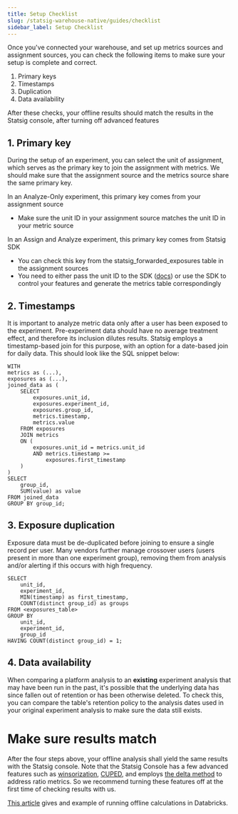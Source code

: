 ```yaml
---
title: Setup Checklist
slug: /statsig-warehouse-native/guides/checklist
sidebar_label: Setup Checklist
---
```


Once you've connected your warehouse, and set up metrics sources and assignment sources, you can check the following items to make sure your setup is complete and correct.
1. Primary keys 
2. Timestamps
3. Duplication
4. Data availability

After these checks, your offline results should match the results in the Statsig console, after turning off advanced features

## 1. Primary key

During the setup of an experiment, you can select the unit of assignment, which serves as the primary key to join the assignment with metrics. We should make sure that the assignment source and the metrics source share the same primary key.

In an Analyze-Only experiment, this primary key comes from your assignment source
- Make sure the unit ID in your assignment source matches the unit ID in your metric source

In an Assign and Analyze experiment, this primary key comes from Statsig SDK
- You can check this key from the statsig_forwarded_exposures table in the assignment sources
- You need to either pass the unit ID to the SDK ([docs](https://docs.statsig.com/client/introduction)) or use the SDK to control your features and generate the metrics table correspondingly


## 2. Timestamps
It is important to analyze metric data only after a user has been exposed to the experiment. Pre-experiment data should have no average treatment effect, and therefore its inclusion dilutes results. Statsig employs a timestamp-based join for this purpose, with an option for a date-based join for daily data. This should look like the SQL snippet below:

```
WITH 
metrics as (...),
exposures as (...),
joined_data as (
    SELECT 
        exposures.unit_id,
        exposures.experiment_id,
        exposures.group_id,
        metrics.timestamp,
        metrics.value
    FROM exposures
    JOIN metrics
    ON (
        exposures.unit_id = metrics.unit_id
        AND metrics.timestamp >= 
        	exposures.first_timestamp
    )
)
SELECT 
    group_id,
    SUM(value) as value
FROM joined_data
GROUP BY group_id;
```

## 3. Exposure duplication
Exposure data must be de-duplicated before joining to ensure a single record per user. Many vendors further manage crossover users (users present in more than one experiment group), removing them from analysis and/or alerting if this occurs with high frequency.

```
SELECT 
    unit_id,
    experiment_id,
    MIN(timestamp) as first_timestamp,
    COUNT(distinct group_id) as groups
FROM <exposures_table>
GROUP BY 
    unit_id,
    experiment_id,
    group_id
HAVING COUNT(distinct group_id) = 1;
```

## 4. Data availability
When comparing a platform analysis to an **existing** experiment analysis that may have been run in the past, it's possible that the underlying data has since fallen out of retention or has been otherwise deleted. To check this, you can compare the table's retention policy to the analysis dates used in your original experiment analysis to make sure the data still exists.


# Make sure results match
After the four steps above, your offline analysis shall yield the same results with the Statsig console. Note that the Statsig Console has a few advanced features such as [winsorization](https://docs.statsig.com/stats-engine/methodologies/winsorization#winsorization-statsig-whn), [CUPED](https://docs.statsig.com/stats-engine/variance_reduction#cuped), and employs [the delta method](https://docs.statsig.com/stats-engine/variance#ratio-and-mean-metrics) to address ratio metrics. So we recommend turning these features off at the first time of checking results with us.

[This article](https://www.statsig.com/blog/how-to-analyze-an-experiment-from-databricks-tables) gives and example of running offline calculations in Databricks.
